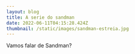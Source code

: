 ```yaml
---
layout: blog
title: A serie do sandman
date: 2022-06-11T04:15:28.424Z
thumbnail: /static/images/sandman-estreia.jpg
---
```

Vamos falar de Sandman?